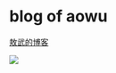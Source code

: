 # blog of aowu



[敖武的博客](https://z.wiki/)

![](https://3.z.wiki/autoupload/2022-09-07/7e143f05d5e447fb87b0aa11b106996c.image.png)
